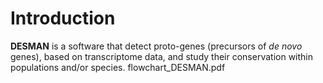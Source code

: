 # Introduction

**DESMAN** is a software that detect proto-genes (precursors of _de novo_ genes), based on transcriptome data, and study their conservation within populations and/or species.
flowchart_DESMAN.pdf

